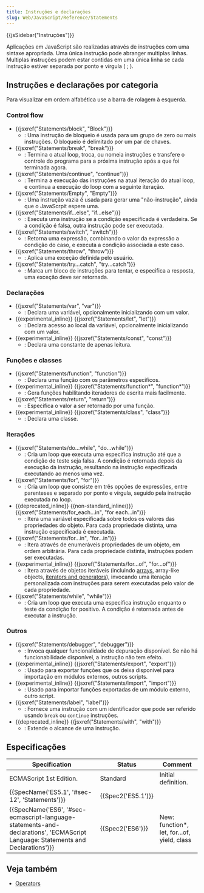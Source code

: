 ```yaml
---
title: Instruções e declarações
slug: Web/JavaScript/Reference/Statements
---
```

{{jsSidebar("Instruções")}}

Aplicações em JavaScript são realizadas através de instruções com uma sintaxe apropriada. Uma única instrução pode abranger multiplas linhas. Multiplas instruções podem estar contidas em uma única linha se cada instrução estiver separada por ponto e vírgula ( ; ).

## Instruções e declarações por categoria

Para visualizar em ordem alfabética use a barra de rolagem à esquerda.

### Control flow

- {{jsxref("Statements/block", "Block")}}
  - : Uma instrução de bloqueio é usada para um grupo de zero ou mais instruções. O bloqueio é delimitado por um par de chaves.
- {{jsxref("Statements/break", "break")}}
  - : Termina o atual loop, troca, ou nomeia instruções e transfere o controle do programa para a próxima instrução após a que foi terminada agora.
- {{jsxref("Statements/continue", "continue")}}
  - : Termina a execução das instruções na atual iteração do atual loop, e continua a execução do loop com a seguinte iteração.
- {{jsxref("Statements/Empty", "Empty")}}
  - : Uma instrução vazia é usada para gerar uma "não-instrução", ainda que o JavaScrpit espere uma.
- {{jsxref("Statements/if...else", "if...else")}}
  - : Executa uma instrução se a condição especificada é verdadeira. Se a condição é falsa, outra instrução pode ser executada.
- {{jsxref("Statements/switch", "switch")}}
  - : Retorna uma expressão, combinando o valor da expressão a condição do caso, e executa a condição associada a este caso.
- {{jsxref("Statements/throw", "throw")}}
  - : Aplica uma exceção definida pelo usuário.
- {{jsxref("Statements/try...catch", "try...catch")}}
  - : Marca um bloco de instruções para tentar, e especifica a resposta, uma exceção deve ser retornada.

### Declarações

- {{jsxref("Statements/var", "var")}}
  - : Declara uma variável, opcionalmente inicializando com um valor.
- {{experimental_inline}} {{jsxref("Statements/let", "let")}}
  - : Declara acesso ao local da variável, opcionalmente inicializando com um valor.
- {{experimental_inline}} {{jsxref("Statements/const", "const")}}
  - : Declara uma constante de apenas leitura.

### Funções e classes

- {{jsxref("Statements/function", "function")}}
  - : Declara uma função com os parâmetros especificos.
- {{experimental_inline}} {{jsxref("Statements/function*", "function*")}}
  - : Gera funções habilitando iteradores de escrita mais facilmente.
- {{jsxref("Statements/return", "return")}}
  - : Especifica o valor a ser retornado por uma função.
- {{experimental_inline}} {{jsxref("Statements/class", "class")}}
  - : Declara uma classe.

### Iterações

- {{jsxref("Statements/do...while", "do...while")}}
  - : Cria um loop que executa uma especifica instrução até que a condição de teste seja falsa. A condição é retornada depois da execução da instrução, resultando na instrução especificada executando ao menos uma vez.
- {{jsxref("Statements/for", "for")}}
  - : Cria um loop que consiste em três opções de expressões, entre parenteses e separado por ponto e vírgula, seguido pela instrução executada no loop.
- {{deprecated_inline}} {{non-standard_inline()}} {{jsxref("Statements/for_each...in", "for each...in")}}
  - : Itera uma variável especificada sobre todos os valores das propriedades do objeto. Para cada propriedade distinta, uma instrução especificada é executada.
- {{jsxref("Statements/for...in", "for...in")}}
  - : Itera através de enumeráveis propriedades de um objeto, em ordem arbitrária. Para cada propriedade distinta, instruções podem ser executadas.
- {{experimental_inline}} {{jsxref("Statements/for...of", "for...of")}}
  - : Itera através de objetos iteráveis (incluindo [arrays](/pt-BR/docs/Core_JavaScript_1.5_Reference/Global_Objects/Array), array-like objects, [iterators and generators](/pt-BR/docs/JavaScript/Guide/Iterators_and_Generators)), invocando uma iteração personalizada com instruções para serem executadas pelo valor de cada propriedade.
- {{jsxref("Statements/while", "while")}}
  - : Cria um loop que executa uma especifica instrução enquanto o teste da condição for positivo. A condição é retornada antes de executar a instrução.

### Outros

- {{jsxref("Statements/debugger", "debugger")}}
  - : Invoca qualquer funcionalidade de depuração disponível. Se não há funcionabilidade disponível, a instrução não tem efeito.
- {{experimental_inline}} {{jsxref("Statements/export", "export")}}
  - : Usado para exportar funções que os deixa disponível para importação em módulos externos, outros scripts.
- {{experimental_inline}} {{jsxref("Statements/import", "import")}}
  - : Usado para importar funções exportadas de um módulo externo, outro script.
- {{jsxref("Statements/label", "label")}}
  - : Fornece uma instrução com um identificador que pode ser referido usando `break` ou `continue` instruções.
- {{deprecated_inline}} {{jsxref("Statements/with", "with")}}
  - : Extende o alcance de uma instrução.

## Especificações

| Specification                                                                                                                                                            | Status                   | Comment                                      |
| ------------------------------------------------------------------------------------------------------------------------------------------------------------------------ | ------------------------ | -------------------------------------------- |
| ECMAScript 1st Edition.                                                                                                                                                  | Standard                 | Initial definition.                          |
| {{SpecName('ES5.1', '#sec-12', 'Statements')}}                                                                                                             | {{Spec2('ES5.1')}} |                                              |
| {{SpecName('ES6', '#sec-ecmascript-language-statements-and-declarations', 'ECMAScript Language: Statements and Declarations')}} | {{Spec2('ES6')}}     | New: function\*, let, for...of, yield, class |

## Veja também

- [Operators](/pt-BR/docs/Web/JavaScript/Reference/Operators)
